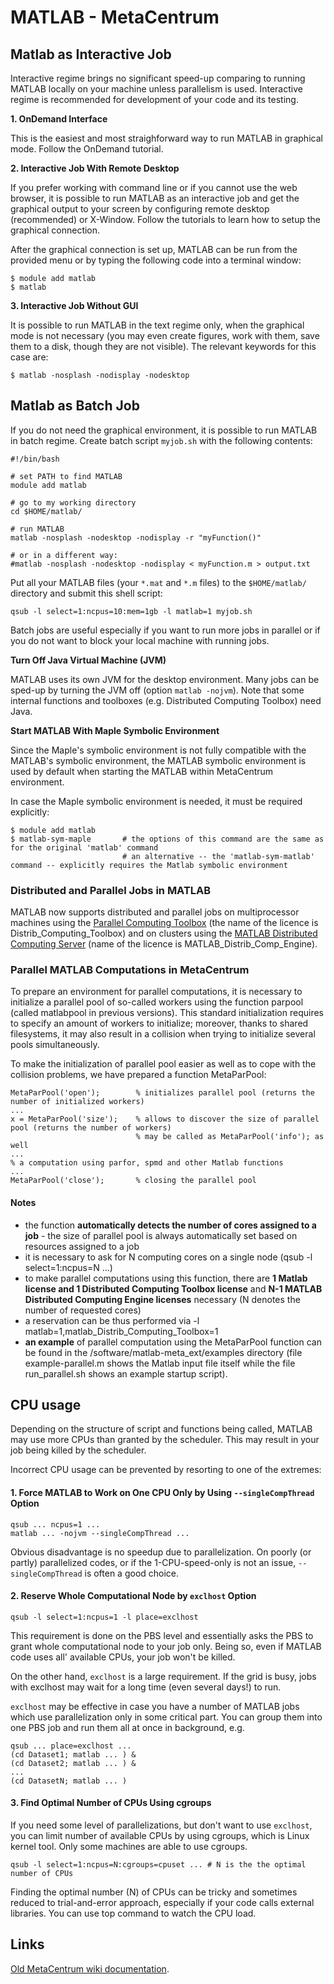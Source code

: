 # MATLAB - MetaCentrum

## Matlab as Interactive Job

Interactive regime brings no significant speed-up comparing to running MATLAB locally on your machine unless parallelism is used.
Interactive regime is recommended for development of your code and its testing.

 **1. OnDemand Interface**

This is the easiest and most straighforward way to run MATLAB in graphical mode.
Follow the OnDemand tutorial.

**2. Interactive Job With Remote Desktop**

If you prefer working with command line or if you cannot use the web browser,
it is possible to run MATLAB as an interactive job and get the graphical output to your screen
by configuring remote desktop (recommended) or X-Window.
Follow the tutorials to learn how to setup the graphical connection.

After the graphical connection is set up, MATLAB can be run from the provided menu
or by typing the following code into a terminal window:

```console
$ module add matlab
$ matlab
```

**3. Interactive Job Without GUI**

It is possible to run MATLAB in the text regime only, when the graphical mode is not necessary
(you may even create figures, work with them, save them to a disk, though they are not visible).
The relevant keywords for this case are:

```console
$ matlab -nosplash -nodisplay -nodesktop
```

## Matlab as Batch Job

If you do not need the graphical environment, it is possible to run MATLAB in batch regime.
Create batch script `myjob.sh` with the following contents:

```console
#!/bin/bash

# set PATH to find MATLAB
module add matlab

# go to my working directory
cd $HOME/matlab/

# run MATLAB
matlab -nosplash -nodesktop -nodisplay -r "myFunction()"

# or in a different way:
#matlab -nosplash -nodesktop -nodisplay < myFunction.m > output.txt
```

Put all your MATLAB files (your `*.mat` and `*.m` files) to the `$HOME/matlab/` directory and submit this shell script:

```console
qsub -l select=1:ncpus=10:mem=1gb -l matlab=1 myjob.sh
```

Batch jobs are useful especially if you want to run more jobs in parallel
or if you do not want to block your local machine with running jobs.

**Turn Off Java Virtual Machine (JVM)**

MATLAB uses its own JVM for the desktop environment.
Many jobs can be sped-up by turning the JVM off (option `matlab -nojvm`).
Note that some internal functions and toolboxes (e.g. Distributed Computing Toolbox) need Java.

**Start MATLAB With Maple Symbolic Environment**

Since the Maple's symbolic environment is not fully compatible with the MATLAB's symbolic environment,
the MATLAB symbolic environment is used by default when starting the MATLAB within MetaCentrum environment.

In case the Maple symbolic environment is needed, it must be required explicitly:

```console
$ module add matlab
$ matlab-sym-maple       # the options of this command are the same as for the original 'matlab' command
                         # an alternative -- the 'matlab-sym-matlab' command -- explicitly requires the Matlab symbolic environment
```

### Distributed and Parallel Jobs in MATLAB

MATLAB now supports distributed and parallel jobs on multiprocessor machines
using the [Parallel Computing Toolbox](https://www.mathworks.com/products/parallel-computing.html) 
(the name of the licence is Distrib_Computing_Toolbox) and on clusters
using the [MATLAB Distributed Computing Server](https://www.mathworks.com/products/matlab-parallel-server.html)
(name of the licence is MATLAB_Distrib_Comp_Engine).

### Parallel MATLAB Computations in MetaCentrum

To prepare an environment for parallel computations, it is necessary to initialize a parallel pool of so-called workers
using the function parpool (called matlabpool in previous versions).
This standard initialization requires to specify an amount of workers to initialize;
moreover, thanks to shared filesystems, it may also result in a collision
when trying to initialize several pools simultaneously.

To make the initialization of parallel pool easier as well as to cope with the collision problems,
we have prepared a function MetaParPool:

```code
MetaParPool('open');        % initializes parallel pool (returns the number of initialized workers)
...
x = MetaParPool('size');    % allows to discover the size of parallel pool (returns the number of workers)
                            % may be called as MetaParPool('info'); as well
...
% a computation using parfor, spmd and other Matlab functions
...
MetaParPool('close');       % closing the parallel pool
```

#### Notes

* the function **automatically detects the number of cores assigned to a job** - the size of parallel pool is always automatically set based on resources assigned to a job
* it is necessary to ask for N computing cores on a single node (qsub -l select=1:ncpus=N ...)
* to make parallel computations using this function, there are **1 Matlab license and 1 Distributed Computing Toolbox license** and **N-1 MATLAB Distributed Computing Engine licenses** necessary (N denotes the number of requested cores)
* a reservation can be thus performed via -l matlab=1,matlab_Distrib_Computing_Toolbox=1
* **an example** of parallel computation using the MetaParPool function can be found in the /software/matlab-meta_ext/examples directory (file example-parallel.m shows the Matlab input file itself while the file run_parallel.sh shows an example startup script).

## CPU usage

Depending on the structure of script and functions being called,
MATLAB may use more CPUs than granted by the scheduler.
This may result in your job being killed by the scheduler.

Incorrect CPU usage can be prevented by resorting to one of the extremes:

#### 1. Force MATLAB to Work on One CPU Only by Using `--singleCompThread` Option

```console
qsub ... ncpus=1 ...
matlab ... -nojvm --singleCompThread ...
```

Obvious disadvantage is no speedup due to parallelization.
On poorly (or partly) parallelized codes, or if the 1-CPU-speed-only is not an issue, 
`--singleCompThread` is often a good choice.

#### 2. Reserve Whole Computational Node by `exclhost` Option

```console
qsub -l select=1:ncpus=1 -l place=exclhost
```

This requirement is done on the PBS level and essentially asks the PBS to grant whole computational node to your job only.
Being so, even if MATLAB code uses all' available CPUs, your job won't be killed.

On the other hand, `exclhost` is a large requirement.
If the grid is busy, jobs with exclhost may wait for a long time (even several days!) to run.

`exclhost` may be effective in case you have a number of MATLAB jobs which use parallelization only in some critical part.
You can group them into one PBS job and run them all at once in background, e.g.

```code
qsub ... place=exclhost ...
(cd Dataset1; matlab ... ) &
(cd Dataset2; matlab ... ) &
...
(cd DatasetN; matlab ... )
```

#### 3. Find Optimal Number of CPUs Using cgroups

If you need some level of parallelizations, but don't want to use `exclhost`,
you can limit number of available CPUs by using cgroups, which is Linux kernel tool. 
Only some machines are able to use cgroups.

```console
qsub -l select=1:ncpus=N:cgroups=cpuset ... # N is the the optimal number of CPUs
```

Finding the optimal number (N) of CPUs can be tricky and sometimes reduced to trial-and-error approach,
especially if your code calls external libraries.
You can use top command to watch the CPU load.

## Links

[Old MetaCentrum wiki documentation](https://wiki.metacentrum.cz/wiki/Matlab).
